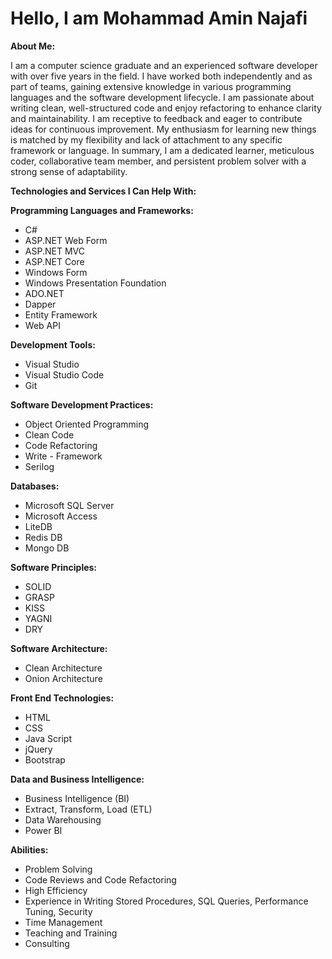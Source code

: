 # Hello, I am Mohammad Amin Najafi

**About Me:**

I am a computer science graduate and an experienced software developer with over five years in the field. I have worked both independently and as part of teams, gaining extensive knowledge in various programming languages and the software development lifecycle. I am passionate about writing clean, well-structured code and enjoy refactoring to enhance clarity and maintainability. I am receptive to feedback and eager to contribute ideas for continuous improvement. My enthusiasm for learning new things is matched by my flexibility and lack of attachment to any specific framework or language. In summary, I am a dedicated learner, meticulous coder, collaborative team member, and persistent problem solver with a strong sense of adaptability.

**Technologies and Services I Can Help With:**

**Programming Languages and Frameworks:**

- C#
- ASP.NET Web Form
- ASP.NET MVC
- ASP.NET Core
- Windows Form
- Windows Presentation Foundation
- ADO.NET
- Dapper
- Entity Framework
- Web API

**Development Tools:**

- Visual Studio
- Visual Studio Code
- Git

**Software Development Practices:**

- Object Oriented Programming
- Clean Code
- Code Refactoring
- Write - Framework
- Serilog

**Databases:**

- Microsoft SQL Server
- Microsoft Access
- LiteDB
- Redis DB
- Mongo DB

**Software Principles:**

- SOLID
- GRASP
- KISS
- YAGNI
- DRY

**Software Architecture:**

- Clean Architecture
- Onion Architecture

**Front End Technologies:**

- HTML
- CSS
- Java Script
- jQuery
- Bootstrap

**Data and Business Intelligence:**

- Business Intelligence (BI)
- Extract, Transform, Load (ETL)
- Data Warehousing
- Power BI

**Abilities:**

- Problem Solving
- Code Reviews and Code Refactoring
- High Efficiency
- Experience in Writing Stored Procedures, SQL Queries, Performance Tuning, Security
- Time Management
- Teaching and Training
- Consulting